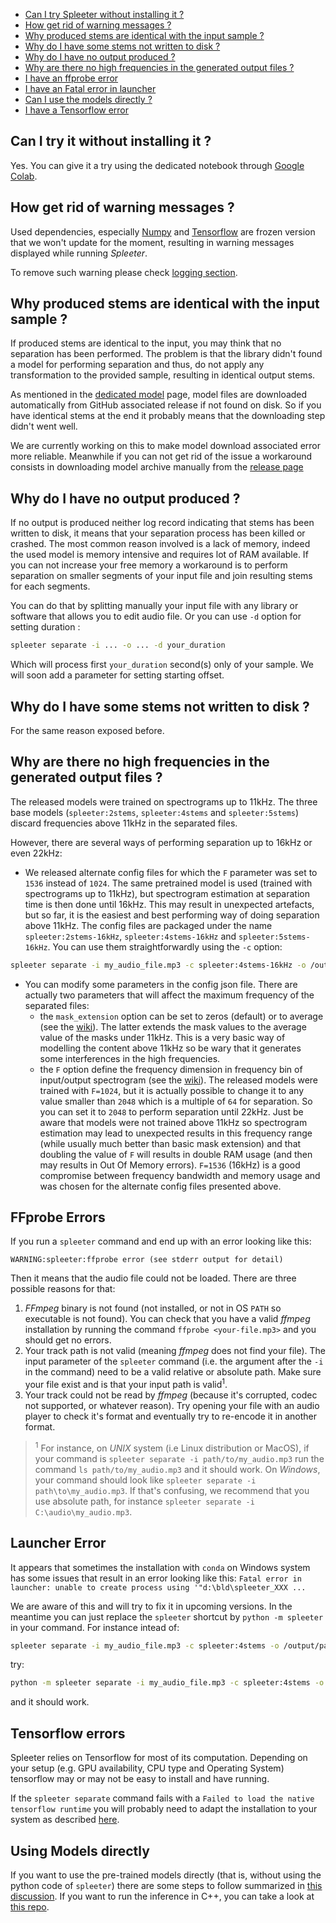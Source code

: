 - [Can I try Spleeter without installing it ?](#can-i-try-spleeter-without-installing-it-)
- [How get rid of warning messages ?](#how-get-rid-of-warning-messages-)
- [Why produced stems are identical with the input sample ?](#why-produced-stems-are-identical-with-the-input-sample-)
- [Why do I have some stems not written to disk ?](#why-do-i-have-some-stems-not-written-to-disk-)
- [Why do I have no output produced ?](#why-do-i-have-no-output-produced-)
- [Why are there no high frequencies in the generated output files ?](#why-are-there-no-high-frequencies-in-the-generated-output-files-)
- [I have an ffprobe error](#ffprobe-errors)
- [I have an Fatal error in launcher](#launcher-error)
- [Can I use the models directly ?](#using-models-directly)
- [I have a Tensorflow error](#tensorflow-errors)

## Can I try it without installing it ?

Yes. You can give it a try using the dedicated notebook through [Google Colab](https://colab.research.google.com/github/deezer/spleeter/blob/master/spleeter.ipynb).

## How get rid of warning messages ?

Used dependencies, especially [Numpy](https://numpy.org) and [Tensorflow](https://www.tensorflow.org) are frozen version that we won't update for the moment, resulting in warning messages displayed while running _Spleeter_. 

To remove such warning please check [logging section](https://github.com/deezer/spleeter/wiki/4.-API-Reference#logging).

## Why produced stems are identical with the input sample ?

If produced stems are identical to the input, you may think that no separation has been performed. The problem is that the library didn't found a model for performing separation and thus, do not apply any transformation to the provided sample, resulting in identical output stems.

As mentioned in the [dedicated model](/deezer/spleeter/wiki/3.-Models#model-version) page, model files are downloaded automatically from GitHub associated release if not found on disk. So if you have identical stems at the end it probably means that the downloading step didn't went well.

We are currently working on this to make model download associated error more reliable. Meanwhile if you can not get rid of the issue a workaround consists in downloading model archive manually from the [release page](https://github.com/deezer/spleeter/releases)

## Why do I have no output produced ?

If no output is produced neither log record indicating that stems has been written to disk, it means that your separation process has been killed or crashed. The most common reason involved is a lack of memory, indeed the used model is memory intensive and requires lot of RAM available. If you can not increase your free memory a workaround is to perform separation on smaller segments of your input file and join resulting stems for each segments.

You can do that by splitting manually your input file with any library or software that allows you to edit audio file. Or you can use `-d` option for setting duration :

```bash
spleeter separate -i ... -o ... -d your_duration
```

Which will process first `your_duration` second(s) only of your sample. We will soon add a parameter for setting starting offset.

## Why do I have some stems not written to disk ?

For the same reason exposed before.

## Why are there no high frequencies in the generated output files ?

The released models were trained on spectrograms up to 11kHz. The three base models (`spleeter:2stems`, `spleeter:4stems` and `spleeter:5stems`) discard frequencies above 11kHz in the separated files.

However, there are several ways of performing separation up to 16kHz or even 22kHz:
* We released alternate config files for which the `F` parameter was set to `1536` instead of `1024`. The same pretrained model is used (trained with spectrograms up to 11kHz), but spectrogram estimation at separation time is then done until 16kHz. This may result in unexpected artefacts, but so far, it is the easiest and best performing way of doing separation above 11kHz. The config files are packaged under the name `spleeter:2stems-16kHz`, `spleeter:4stems-16kHz` and `spleeter:5stems-16kHz`.
You can use them straightforwardly using the `-c` option:
```bash
spleeter separate -i my_audio_file.mp3 -c spleeter:4stems-16kHz -o /output/path
```


* You can modify some parameters in the config json file. There are actually two parameters that will affect the maximum frequency of the separated files: 
  * the `mask_extension` option can be set to zeros (default) or to average (see the [wiki](https://github.com/deezer/spleeter/wiki/3.-Models#separation-parameters)). The latter extends the mask values to the average value of the masks under 11kHz. This is a very basic way of modelling the content above 11kHz so be wary that it generates some interferences in the high frequencies.
  * the `F` option define the frequency dimension in frequency bin of input/output spectrogram (see the [wiki](https://github.com/deezer/spleeter/wiki/3.-Models#audio-parameters)). The released models were trained with `F=1024`, but it is actually possible to change it to any value smaller than `2048` which is a multiple of `64` for separation. So you can set it to `2048` to perform separation until 22kHz. Just be aware that models were not trained above 11kHz so spectrogram estimation may lead to unexpected results in this frequency range (while usually much better than basic mask extension) and that doubling the value of `F` will results in double RAM usage (and then may results in Out Of Memory errors). `F=1536` (16kHz) is a good compromise between frequency bandwidth and memory usage and was chosen for the alternate config files presented above.

## FFprobe Errors

If you run a `spleeter` command and end up with an error looking like this:

`WARNING:spleeter:ffprobe error (see stderr output for detail)`

Then it means that the audio file could not be loaded. There are three possible reasons for that:

1. _FFmpeg_ binary is not found (not installed, or not in OS `PATH` so executable is not found). You can check that you have a valid _ffmpeg_ installation by running the command `ffprobe <your-file.mp3>` and you should get no errors.
2. Your track path is not valid (meaning _ffmpeg_ does not find your file). The input parameter of the `spleeter` command (i.e. the argument after the `-i` in the command) need to be a valid relative or absolute path. Make sure your file exist and is that your input path is valid<sup>1</sup>.
3. Your track could not be read by _ffmpeg_ (because it's corrupted, codec not supported, or whatever reason). Try opening your file with an audio player to check it's format and eventually try to re-encode it in another format.

> <sup>1</sup> For instance, on _UNIX_ system (i.e Linux distribution or MacOS), if your command is `spleeter separate -i path/to/my_audio.mp3` run the command `ls path/to/my_audio.mp3` and it should work.
> On _Windows_, your command should look like `spleeter separate -i path\to\my_audio.mp3`. If that's confusing, we recommend that you use absolute path, for instance `spleeter separate -i C:\audio\my_audio.mp3`.

## Launcher Error

It appears that sometimes the installation with `conda` on Windows system has some issues that result in an error looking like this: 
`Fatal error in launcher: unable to create process using '"d:\bld\spleeter_XXX ...`

We are aware of this and will try to fix it in upcoming versions. In the meantime you can just replace the `spleeter` shortcut by `python -m spleeter` in your command. For instance intead of:
```bash
spleeter separate -i my_audio_file.mp3 -c spleeter:4stems -o /output/path
```
try: 
```bash
python -m spleeter separate -i my_audio_file.mp3 -c spleeter:4stems -o /output/path
```
and it should work.

## Tensorflow errors

Spleeter relies on Tensorflow for most of its computation. Depending on your setup (e.g. GPU availability, CPU type and Operating System) tensorflow may or may not be easy to install and have running.

If the `spleeter separate` command fails with a `Failed to load the native tensorflow runtime` you will probably need to adapt the installation to your system as described [here](https://github.com/tensorflow/tensorflow/issues/31033#issuecomment-515130034).

## Using Models directly

If you want to use the pre-trained models directly (that is, without using the python code of `spleeter`) there are some steps to follow summarized in  [this discussion](https://github.com/deezer/spleeter/issues/155). If you want to run the inference in C++, you can take a look at [this repo](https://github.com/gvne/spleeterpp).
